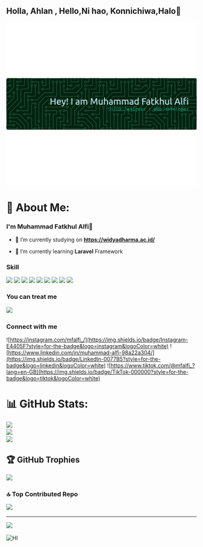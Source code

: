 
## Holla, Ahlan , Hello,Ni hao, Konnichiwa,Halo👋
 ![MFAlfi](img/alfi.png)
# 💫 About Me:
### I'm Muhammad Fatkhul Alfi👋
<!--
**mfalfi02/mfalfi02** is a ✨ _special_ ✨ repository because its `README.md` (this file) appears on your GitHub profile.

Here are some ideas to get you started:

- 🔭 I’m currently working on ...
- 🌱 I’m currently learning ...
- 👯 I’m looking to collaborate on ...
- 🤔 I’m looking for help with ...
- 💬 Ask me about ...
- 📫 How to reach me: ...
- 😄 Pronouns: ...
- ⚡ Fun fact: ...
-->
- 🔭 I’m currently studying on **https://widyadharma.ac.id/**

- 🌱 I’m currently learning **Laravel** Framework

### Skill

<img src="https://img.shields.io/badge/HTML5-E34F26?style=for-the-badge&logo=html5&logoColor=white" />
<img src="https://img.shields.io/badge/CSS3-1572B6?style=for-the-badge&logo=css3&logoColor=white" />
<img src="https://img.shields.io/badge/PHP-777BB4?style=for-the-badge&logo=php&logoColor=white" />
<img src="https://img.shields.io/badge/MySQL-005C84?style=for-the-badge&logo=mysql&logoColor=white" />
<img src="https://img.shields.io/badge/Laravel-FF2D20?style=for-the-badge&logo=laravel&logoColor=white" />
<img src="https://img.shields.io/badge/Canva-%2300C4CC.svg?&style=for-the-badge&logo=Canva&logoColor=white" />
<img src="https://img.shields.io/badge/Figma-F24E1E?style=for-the-badge&logo=figma&logoColor=white" />
<img src="https://img.shields.io/badge/Bootstrap-563D7C?style=for-the-badge&logo=bootstrap&logoColor=white" />
<img src="https://img.shields.io/badge/ChatGPT-74aa9c?style=for-the-badge&logo=openai&logoColor=white" />




### You can treat me
<img src="https://img.shields.io/badge/KFC-F40027?style=for-the-badge&logo=kfc&logoColor=white" />


### Connect with me
![https://instagram.com/mfalfi_/](https://img.shields.io/badge/Instagram-E4405F?style=for-the-badge&logo=instagram&logoColor=white)
![https://www.linkedin.com/in/muhammad-alfi-98a22a304/](https://img.shields.io/badge/LinkedIn-0077B5?style=for-the-badge&logo=linkedin&logoColor=white)
![https://www.tiktok.com/@mfalfi_?lang=en-GB](https://img.shields.io/badge/TikTok-000000?style=for-the-badge&logo=tiktok&logoColor=white)


# 📊 GitHub Stats:
![](https://github-readme-stats.vercel.app/api?username=mfalfi02&theme=gruvbox&hide_border=false&include_all_commits=false&count_private=false)<br/>
![](https://nirzak-streak-stats.vercel.app/?user=mfalfi02&theme=gruvbox&hide_border=false)<br/>
![](https://github-readme-stats.vercel.app/api/top-langs/?username=mfalfi02&theme=gruvbox&hide_border=false&include_all_commits=false&count_private=false&layout=compact)

## 🏆 GitHub Trophies
![](https://github-profile-trophy.vercel.app/?username=mfalfi02&theme=radical&no-frame=false&no-bg=true&margin-w=4)

### 🔝 Top Contributed Repo
![](https://github-contributor-stats.vercel.app/api?username=mfalfi02&limit=5&theme=dark&combine_all_yearly_contributions=true)

---
[![](https://visitcount.itsvg.in/api?id=mfalfi02&icon=0&color=0)](https://visitcount.itsvg.in)

<!-- Proudly created with GPRM ( https://gprm.itsvg.in ) -->
![HI](https://media3.giphy.com/media/v1.Y2lkPTc5MGI3NjExZmkzNnkycjk5emZiZjAxYWc0M3ZhcWJqbXBjcXB6NHpmM2FsazdhcSZlcD12MV9pbnRlcm5hbF9naWZfYnlfaWQmY3Q9Zw/8vQSQ3cNXuDGo/giphy.gif)